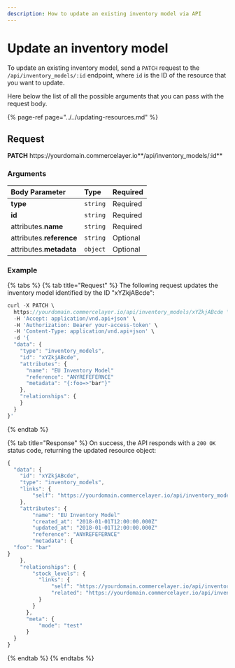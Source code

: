 ```yaml
---
description: How to update an existing inventory model via API
---
```


# Update an inventory model

To update an existing inventory model, send a `PATCH` request to the `/api/inventory_models/:id` endpoint, where `id` is the ID of the resource that you want to update.

Here below the list of all the possible arguments that you can pass with the request body.

{% page-ref page="../../updating-resources.md" %}

## Request

**PATCH** https://<i></i>yourdomain.commercelayer.io**/api/inventory_models/:id**

### Arguments

| Body Parameter | Type | Required |
| :--- | :--- | :--- |
| **type** | `string` | Required |
| **id** | `string` | Required |
| attributes.**name** | `string` | Required |
| attributes.**reference** | `string` | Optional |
| attributes.**metadata** | `object` | Optional |

### Example

{% tabs %}
{% tab title="Request" %}
The following request updates the inventory model identified by the ID "xYZkjABcde":

```javascript
curl -X PATCH \
  https://yourdomain.commercelayer.io/api/inventory_models/xYZkjABcde \
  -H 'Accept: application/vnd.api+json' \
  -H 'Authorization: Bearer your-access-token' \
  -H 'Content-Type: application/vnd.api+json' \
  -d '{
  "data": {
    "type": "inventory_models",
    "id": "xYZkjABcde",
    "attributes": {
      "name": "EU Inventory Model"
      "reference": "ANYREFEFERNCE"
      "metadata": "{:foo=>"bar"}"
    },
    "relationships": {
    }
  }
}'
```
{% endtab %}

{% tab title="Response" %}
On success, the API responds with a `200 OK` status code, returning the updated resource object:

```javascript
{
  "data": {
    "id": "xYZkjABcde",
    "type": "inventory_models",
    "links": {
        "self": "https://yourdomain.commercelayer.io/api/inventory_models/xYZkjABcde"
    },
    "attributes": {
        "name": "EU Inventory Model"
        "created_at": "2018-01-01T12:00:00.000Z"
        "updated_at": "2018-01-01T12:00:00.000Z"
        "reference": "ANYREFEFERNCE"
        "metadata": {
  "foo": "bar"
}
    },
    "relationships": {
        "stock_levels": {
          "links": {
              "self": "https://yourdomain.commercelayer.io/api/inventory_models/xYZkjABcde/relationships/stock_levels",
              "related": "https://yourdomain.commercelayer.io/api/inventory_models/xYZkjABcde/stock_levels"
          }
        }
      },
      "meta": {
          "mode": "test"
      }
  }
}
```
{% endtab %}
{% endtabs %}

